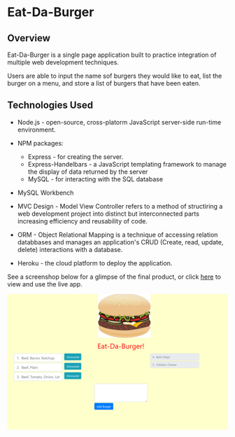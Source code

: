# Eat-Da-Burger

## Overview

Eat-Da-Burger is a single page application built to practice integration of multiple web development techniques.

Users are able to input the name sof burgers they would like to eat, list the burger on a menu, and store a list of burgers that have been eaten.

## Technologies Used

* Node.js - open-source, cross-platorm JavaScript server-side run-time environment.

* NPM packages:
  * Express - for creating the server.
  * Express-Handelbars - a JavaScript templating framework to manage the display of data returned by the server
  * MySQL - for interacting with the SQL database

* MySQL Workbench

* MVC Design - Model View Controller refers to a method of structiring a web development project into distinct but interconnected parts increasing efficiency and reusability of code.

* ORM - Object Relational Mapping is a technique of accessing relation databbases and manages an application's CRUD (Create, read, update, delete) interactions with a database.

* Heroku - the cloud platform to deploy the application.

See a screenshop below for a glimpse of the final product, or click [here](https://desolate-ravine-10850.herokuapp.com/) to view and use the live app.

![Screenshot](Capture.png)
